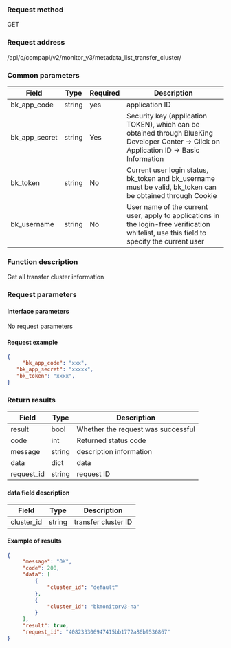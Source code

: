 ### Request method

GET


### Request address

/api/c/compapi/v2/monitor_v3/metadata_list_transfer_cluster/


### Common parameters

| Field | Type | Required | Description |
|-----------|------------|--------|------------|
| bk_app_code | string | yes | application ID |
| bk_app_secret| string | Yes | Security key (application TOKEN), which can be obtained through BlueKing Developer Center -> Click on Application ID -> Basic Information |
| bk_token | string | No | Current user login status, bk_token and bk_username must be valid, bk_token can be obtained through Cookie |
| bk_username | string | No | User name of the current user, apply to applications in the login-free verification whitelist, use this field to specify the current user |


### Function description

Get all transfer cluster information

### Request parameters



#### Interface parameters

No request parameters

#### Request example

```json
{
     "bk_app_code": "xxx",
   "bk_app_secret": "xxxxx",
   "bk_token": "xxxx",
}
```

### Return results

| Field | Type | Description |
| ---------- | ------ | ---------- |
| result | bool | Whether the request was successful |
| code | int | Returned status code |
| message | string | description information |
| data | dict | data |
| request_id | string | request ID |

#### data field description

| Field | Type | Description |
| ---------- | ------ | --------------- |
| cluster_id | string | transfer cluster ID |

#### Example of results

```json
{
     "message": "OK",
     "code": 200,
     "data": [
         {
             "cluster_id": "default"
         },
         {
             "cluster_id": "bkmonitorv3-na"
         }
     ],
     "result": true,
     "request_id": "408233306947415bb1772a86b9536867"
}
```